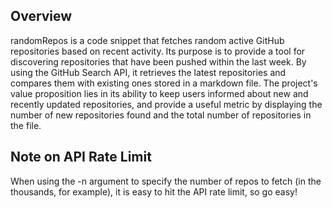 ## Overview

randomRepos is a code snippet that fetches random active GitHub repositories based on recent activity. Its purpose is to provide a tool for discovering repositories that have been pushed within the last week. By using the GitHub Search API, it retrieves the latest repositories and compares them with existing ones stored in a markdown file. The project's value proposition lies in its ability to keep users informed about new and recently updated repositories, and provide a useful metric by displaying the number of new repositories found and the total number of repositories in the file.

## Note on API Rate Limit

When using the -n argument to specify the number of repos to fetch (in the thousands, for example), it is easy to hit the API rate limit, so go easy!
